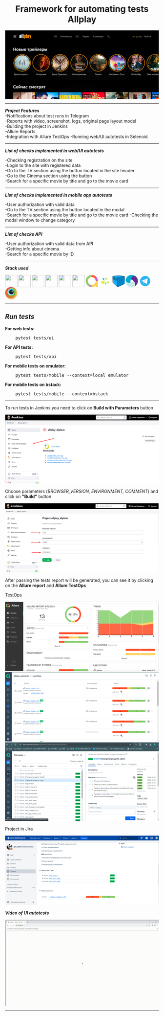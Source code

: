 <h1 align="center">Framework for automating tests Allplay</h1>

<img align="center" src="resources/images/site.png"/>  

***
***Project Features***  
-Notifications about test runs in Telegram  
-Reports with video, screenshot, logs, original page layout model  
-Building the project in Jenkins  
-Allure Reports  
-Integration with Allure TestOps
-Running web/UI autotests in Selenoid.


***
***List of checks implemented in web/UI autotests***

-Checking registration on the site   
-Login to the site with registered data     
-Go to the TV section using the button located in the site header  
-Go to the Cinema section using the button   
-Search for a specific movie by title and go to the movie card

***

***List of checks implemented in mobile app autotests***
 
-User authorization with valid data  
-Go to the TV section using the button located in the modal   
-Search for a specific movie by title and go to the movie card
-Checking the modal window to change category

***

***List of checks API***
 
-User authorization with valid data from API  
-Getting info about cinema   
-Search for a specific movie by ID

***


***Stack used***
<p align="left">
<img align="center" src="https://cdn.jsdelivr.net/gh/devicons/devicon@latest/icons/python/python-original-wordmark.svg" height="40" width="40" />
<img align="center" src="https://cdn.jsdelivr.net/gh/devicons/devicon@latest/icons/pycharm/pycharm-original.svg" height="40" width="40" />
<img align="center" src="https://cdn.jsdelivr.net/gh/devicons/devicon@latest/icons/jenkins/jenkins-original.svg" height="40" width="40" />
<img align="center" src="https://cdn.jsdelivr.net/gh/devicons/devicon@latest/icons/pytest/pytest-original.svg" height="40" width="40" />
<img align="center" src="https://cdn.jsdelivr.net/gh/devicons/devicon@latest/icons/jira/jira-original.svg" height="40" width="40" />
<img align="center" src="https://cdn.jsdelivr.net/gh/devicons/devicon@latest/icons/github/github-original.svg" height="40" width="40" />
<img align="center" src="resources/images/allure.png" height="40" width="40" />
<img align="center" src="resources/images/selene.png" height="40" width="40" />
<img align="center" src="resources/images/selenoid.png" height="40" width="40" />
<img align="center" src="resources/images/appium.png" height="40" width="40" />
<img align="center" src="resources/images/telegram.png" height="40" width="40" />
<img align="center" src="resources/images/browserstack.png" height="40" width="40" />

***  
***Run tests***
---


<p><b>For web tests:</b></p>
<pre>
    pytest tests/ui
</pre>
<p><b>For API tests:</b></p>
<pre>
    pytest tests/api
</pre>
<p><b>For mobile tests on emulator:</b></p>
<pre>
    pytest tests/mobile --context=local_emulator
</pre>
<p><b>For mobile tests on bstack:</b></p>
<pre>
    pytest tests/mobile --context=bstack
</pre>

---

<p> To run tests in Jenkins you need to click on <b>Build with Parameters</b> button</p>
<img src="resources/images/build.png" alt="build">
<p>Сhoose parameters (<i>BROWSER_VERSION, ENVIRONMENT, COMMENT</i>) and click on <b>"Build"</b> button</p>
<img src="resources/images/parametrs.png" alt="parameters">
<p>After passing the tests report will be generated, you can see it by clicking on the <b>Allure report</b> and <b>Allure TestOps</b></p>
<p><a href="https://allure.autotests.cloud/project/4275/dashboards">TestOps</a></p>
<img src="resources/images/allure_report.png" alt="allure-report">
<img src="resources/images/allure-result.png" alt="allure-result">
<img src="resources/images/allure-testcases.png" alt="allure-testOps">

<p>Project in Jira</p>
<img src="resources/images/jira_integration.png" alt="jira">

***Video of UI autotests***

<img align="center" src="resources/images/video_from-test.gif"/>  

***